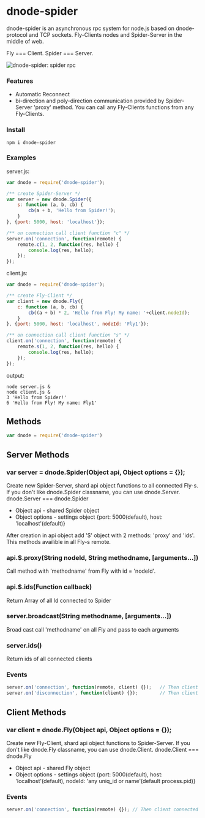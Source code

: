 # dnode-spider

dnode-spider is an asynchronous rpc system for node.js based on dnode-protocol and TCP sockets.
Fly-Clients nodes and Spider-Server in the middle of web.

Fly === Client.
Spider === Server.

![dnode-spider: spider rpc](http://s17.postimg.org/5gwmy1a4v/dnode_spider.jpg)

### Features
* Automatic Reconnect
* bi-direction and poly-direction communication provided by Spider-Server 'proxy' method. You can call any Fly-Clients functions from any Fly-Clients.

### Install

```
npm i dnode-spider
```

### Examples

server.js:

``` js
var dnode = require('dnode-spider');

/** create Spider-Server */
var server = new dnode.Spider({
    s: function (a, b, cb) {
        cb(a + b, 'Hello from Spider!');
    }
}, {port: 5000, host: 'localhost'});

/** on connection call client function "c" */
server.on('connection', function(remote) {
	remote.c(1, 2, function(res, hello) {
		console.log(res, hello);
	});
});

```

client.js:

``` js
var dnode = require('dnode-spider');

/** create Fly-Client */
var client = new dnode.Fly({
    c: function (a, b, cb) {
        cb((a + b) * 2, 'Hello from Fly! My name: '+client.nodeId);
    }
}, {port: 5000, host: 'localhost', nodeId: 'Fly1'});

/** on connection call client function "s" */
client.on('connection', function(remote) {
	remote.s(1, 2, function(res, hello) {
		console.log(res, hello);
	});
});

```

output:
```
node server.js &
node client.js &
3 'Hello from Spider!'
6 'Hello from Fly! My name: Fly1'
```

## Methods

``` js
var dnode = require('dnode-spider')
```

## Server Methods

### var server = dnode.Spider(Object api, Object options = {});

Create new Spider-Server, shard api object functions to all connected Fly-s.
If you don't like dnode.Spider classname, you can use dnode.Server.
dnode.Server === dnode.Spider

* Object api - shared Spider object
* Object options - settings object {port: 5000(default), host: 'localhost'(default)}

After creation in api object add '$' object with 2 methods: 'proxy' and 'ids'. This methods availible in all Fly-s remote.

### api.$.proxy(String nodeId, String methodname, [arguments...])

Call method with 'methodname' from Fly with id = 'nodeId'.

### api.$.ids(Function callback)

Return Array of all Id connected to Spider

### server.broadcast(String methodname, [arguments...])

Broad cast call 'methodname' on all Fly and pass to each arguments

### server.ids()

Return ids of all connected clients

### Events

``` js
server.on('connection', function(remote, client) {});	// Then client connected
server.on('disconnection', function(client) {});		// Then client disconnected
```

## Client Methods

### var client = dnode.Fly(Object api, Object options = {});

Create new Fly-Client, shard api object functions to Spider-Server.
If you don't like dnode.Fly classname, you can use dnode.Client.
dnode.Client === dnode.Fly

* Object api - shared Fly object
* Object options - settings object {port: 5000(default), host: 'localhost'(default), nodeId: 'any uniq_id or name'(default process.pid)}

### Events

``` js
server.on('connection', function(remote) {}); // Then client connected
```

